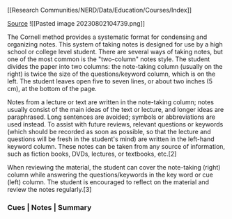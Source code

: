 [[Research Communities/NERD/Data/Education/Courses/Index]]


[Source](https://lsc.cornell.edu/how-to-study/taking-notes/cornell-note-taking-system/)
![[Pasted image 20230802104739.png]]

The Cornell method provides a systematic format for condensing and organizing notes. This system of taking notes is designed for use by a high school or college level student. There are several ways of taking notes, but one of the most common is the "two-column" notes style. The student divides the paper into two columns: the note-taking column (usually on the right) is twice the size of the questions/keyword column, which is on the left. The student leaves open five to seven lines, or about two inches (5 cm), at the bottom of the page.

Notes from a lecture or text are written in the note-taking column; notes usually consist of the main ideas of the text or lecture, and longer ideas are paraphrased. Long sentences are avoided; symbols or abbreviations are used instead. To assist with future reviews, relevant questions or keywords (which should be recorded as soon as possible, so that the lecture and questions will be fresh in the student's mind) are written in the left-hand keyword column. These notes can be taken from any source of information, such as fiction books, DVDs, lectures, or textbooks, etc.[2]

When reviewing the material, the student can cover the note-taking (right) column while answering the questions/keywords in the key word or cue (left) column. The student is encouraged to reflect on the material and review the notes regularly.[3]
###  Cues | Notes | Summary



